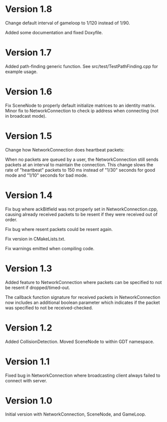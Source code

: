 # Version 1.8

Change default interval of gameloop to 1/120 instead of 1/90.

Added some documentation and fixed Doxyfile.

# Version 1.7

Added path-finding generic function. See src/test/TestPathFinding.cpp for
example usage.

# Version 1.6

Fix SceneNode to properly default initialize matrices to an identity matrix.
Minor fix to NetworkConnection to check ip address when connecting (not in
broadcast mode).

# Version 1.5

Change how NetworkConnection does heartbeat packets:

When no packets are queued by a user, the NetworkConnection still sends packets
at an interval to maintain the connection. This change slows the rate of
"heartbeat" packets to 150 ms instead of "1/30" seconds for good mode and "1/10"
seconds for bad mode.

# Version 1.4

Fix bug where ackBitfield was not properly set in NetworkConnection.cpp, causing
already received packets to be resent if they were received out of order.

Fix bug where resent packets could be resent again.

Fix version in CMakeLists.txt.

Fix warnings emitted when compiling code.

# Version 1.3

Added feature to NetworkConnection where packets can be specified to not be
resent if dropped/timed-out.

The callback function signature for received packets in NetworkConnection now
includes an additional boolean parameter which indicates if the packet was
specified to not be received-checked.

# Version 1.2

Added CollisionDetection.
Moved SceneNode to within GDT namespace.

# Version 1.1

Fixed bug in NetworkConnection where broadcasting client always failed to
connect with server.

# Version 1.0

Initial version with NetworkConnection, SceneNode, and GameLoop.
